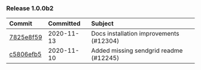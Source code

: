 

### Release 1.0.0b2

| Commit                                                                                         | Committed   | Subject                                 |
|:-----------------------------------------------------------------------------------------------|:------------|:----------------------------------------|
| [7825e8f59](https://github.com/apache/airflow/commit/7825e8f59034645ab3247229be83a3aa90baece1) | 2020-11-13  | Docs installation improvements (#12304) |
| [c5806efb5](https://github.com/apache/airflow/commit/c5806efb54ad06049e13a5fc7df2f03846fe566e) | 2020-11-10  | Added missing sendgrid readme (#12245)  |
